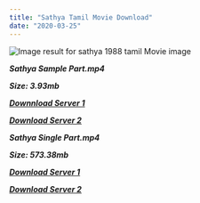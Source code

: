 ```yaml
---
title: "Sathya Tamil Movie Download"
date: "2020-03-25"
---
```


![Image result for sathya 1988 tamil Movie image](http://www.webmallindia.com/img/film/tamil/sathya_1330767616.jpg)

**_Sathya Sample Part.mp4_**

**_Size: 3.93mb_**

**_[Downnload Server 1](http://b4.wetransfer.vip/files/{6f622526c29ee360cda5b2e87a916054ceacd5b4cb5e41dd1b031440e2d63f02}20Actor{6f622526c29ee360cda5b2e87a916054ceacd5b4cb5e41dd1b031440e2d63f02}20Hits{6f622526c29ee360cda5b2e87a916054ceacd5b4cb5e41dd1b031440e2d63f02}20Collection/Kamal{6f622526c29ee360cda5b2e87a916054ceacd5b4cb5e41dd1b031440e2d63f02}20Haasan{6f622526c29ee360cda5b2e87a916054ceacd5b4cb5e41dd1b031440e2d63f02}20Movies{6f622526c29ee360cda5b2e87a916054ceacd5b4cb5e41dd1b031440e2d63f02}20Collection/Kamal{6f622526c29ee360cda5b2e87a916054ceacd5b4cb5e41dd1b031440e2d63f02}20Haasan{6f622526c29ee360cda5b2e87a916054ceacd5b4cb5e41dd1b031440e2d63f02}20Classic{6f622526c29ee360cda5b2e87a916054ceacd5b4cb5e41dd1b031440e2d63f02}20Movies{6f622526c29ee360cda5b2e87a916054ceacd5b4cb5e41dd1b031440e2d63f02}20Collections/Sathya{6f622526c29ee360cda5b2e87a916054ceacd5b4cb5e41dd1b031440e2d63f02}20(1988)/Sathya{6f622526c29ee360cda5b2e87a916054ceacd5b4cb5e41dd1b031440e2d63f02}20{6f622526c29ee360cda5b2e87a916054ceacd5b4cb5e41dd1b031440e2d63f02}20Sample{6f622526c29ee360cda5b2e87a916054ceacd5b4cb5e41dd1b031440e2d63f02}20HD.mp4)_**

**_[Download Server 2](http://b4.wetransfer.vip/files/{6f622526c29ee360cda5b2e87a916054ceacd5b4cb5e41dd1b031440e2d63f02}20Actor{6f622526c29ee360cda5b2e87a916054ceacd5b4cb5e41dd1b031440e2d63f02}20Hits{6f622526c29ee360cda5b2e87a916054ceacd5b4cb5e41dd1b031440e2d63f02}20Collection/Kamal{6f622526c29ee360cda5b2e87a916054ceacd5b4cb5e41dd1b031440e2d63f02}20Haasan{6f622526c29ee360cda5b2e87a916054ceacd5b4cb5e41dd1b031440e2d63f02}20Movies{6f622526c29ee360cda5b2e87a916054ceacd5b4cb5e41dd1b031440e2d63f02}20Collection/Kamal{6f622526c29ee360cda5b2e87a916054ceacd5b4cb5e41dd1b031440e2d63f02}20Haasan{6f622526c29ee360cda5b2e87a916054ceacd5b4cb5e41dd1b031440e2d63f02}20Classic{6f622526c29ee360cda5b2e87a916054ceacd5b4cb5e41dd1b031440e2d63f02}20Movies{6f622526c29ee360cda5b2e87a916054ceacd5b4cb5e41dd1b031440e2d63f02}20Collections/Sathya{6f622526c29ee360cda5b2e87a916054ceacd5b4cb5e41dd1b031440e2d63f02}20(1988)/Sathya{6f622526c29ee360cda5b2e87a916054ceacd5b4cb5e41dd1b031440e2d63f02}20{6f622526c29ee360cda5b2e87a916054ceacd5b4cb5e41dd1b031440e2d63f02}20Sample{6f622526c29ee360cda5b2e87a916054ceacd5b4cb5e41dd1b031440e2d63f02}20HD.mp4)_**

 **_Sathya Single Part.mp4_**

**_Size: 573.38mb_**

**_[Download Server 1](http://b4.wetransfer.vip/files/{6f622526c29ee360cda5b2e87a916054ceacd5b4cb5e41dd1b031440e2d63f02}20Actor{6f622526c29ee360cda5b2e87a916054ceacd5b4cb5e41dd1b031440e2d63f02}20Hits{6f622526c29ee360cda5b2e87a916054ceacd5b4cb5e41dd1b031440e2d63f02}20Collection/Kamal{6f622526c29ee360cda5b2e87a916054ceacd5b4cb5e41dd1b031440e2d63f02}20Haasan{6f622526c29ee360cda5b2e87a916054ceacd5b4cb5e41dd1b031440e2d63f02}20Movies{6f622526c29ee360cda5b2e87a916054ceacd5b4cb5e41dd1b031440e2d63f02}20Collection/Kamal{6f622526c29ee360cda5b2e87a916054ceacd5b4cb5e41dd1b031440e2d63f02}20Haasan{6f622526c29ee360cda5b2e87a916054ceacd5b4cb5e41dd1b031440e2d63f02}20Classic{6f622526c29ee360cda5b2e87a916054ceacd5b4cb5e41dd1b031440e2d63f02}20Movies{6f622526c29ee360cda5b2e87a916054ceacd5b4cb5e41dd1b031440e2d63f02}20Collections/Sathya{6f622526c29ee360cda5b2e87a916054ceacd5b4cb5e41dd1b031440e2d63f02}20(1988)/Sathya{6f622526c29ee360cda5b2e87a916054ceacd5b4cb5e41dd1b031440e2d63f02}20{6f622526c29ee360cda5b2e87a916054ceacd5b4cb5e41dd1b031440e2d63f02}20Single{6f622526c29ee360cda5b2e87a916054ceacd5b4cb5e41dd1b031440e2d63f02}20Part{6f622526c29ee360cda5b2e87a916054ceacd5b4cb5e41dd1b031440e2d63f02}20HD.mp4)_**

**_[Download Server 2](http://b4.wetransfer.vip/files/{6f622526c29ee360cda5b2e87a916054ceacd5b4cb5e41dd1b031440e2d63f02}20Actor{6f622526c29ee360cda5b2e87a916054ceacd5b4cb5e41dd1b031440e2d63f02}20Hits{6f622526c29ee360cda5b2e87a916054ceacd5b4cb5e41dd1b031440e2d63f02}20Collection/Kamal{6f622526c29ee360cda5b2e87a916054ceacd5b4cb5e41dd1b031440e2d63f02}20Haasan{6f622526c29ee360cda5b2e87a916054ceacd5b4cb5e41dd1b031440e2d63f02}20Movies{6f622526c29ee360cda5b2e87a916054ceacd5b4cb5e41dd1b031440e2d63f02}20Collection/Kamal{6f622526c29ee360cda5b2e87a916054ceacd5b4cb5e41dd1b031440e2d63f02}20Haasan{6f622526c29ee360cda5b2e87a916054ceacd5b4cb5e41dd1b031440e2d63f02}20Classic{6f622526c29ee360cda5b2e87a916054ceacd5b4cb5e41dd1b031440e2d63f02}20Movies{6f622526c29ee360cda5b2e87a916054ceacd5b4cb5e41dd1b031440e2d63f02}20Collections/Sathya{6f622526c29ee360cda5b2e87a916054ceacd5b4cb5e41dd1b031440e2d63f02}20(1988)/Sathya{6f622526c29ee360cda5b2e87a916054ceacd5b4cb5e41dd1b031440e2d63f02}20{6f622526c29ee360cda5b2e87a916054ceacd5b4cb5e41dd1b031440e2d63f02}20Single{6f622526c29ee360cda5b2e87a916054ceacd5b4cb5e41dd1b031440e2d63f02}20Part{6f622526c29ee360cda5b2e87a916054ceacd5b4cb5e41dd1b031440e2d63f02}20HD.mp4)_**

